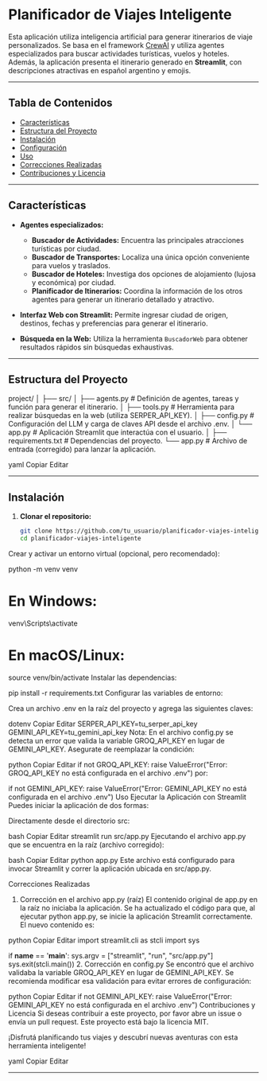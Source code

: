 # Planificador de Viajes Inteligente

Esta aplicación utiliza inteligencia artificial para generar itinerarios de viaje personalizados. Se basa en el framework [CrewAI](https://github.com/crewai-ai/crewai) y utiliza agentes especializados para buscar actividades turísticas, vuelos y hoteles. Además, la aplicación presenta el itinerario generado en **Streamlit**, con descripciones atractivas en español argentino y emojis.

---

## Tabla de Contenidos

- [Características](#características)
- [Estructura del Proyecto](#estructura-del-proyecto)
- [Instalación](#instalación)
- [Configuración](#configuración)
- [Uso](#uso)
- [Correcciones Realizadas](#correcciones-realizadas)
- [Contribuciones y Licencia](#contribuciones-y-licencia)

---

## Características

- **Agentes especializados:**  
  - **Buscador de Actividades:** Encuentra las principales atracciones turísticas por ciudad.  
  - **Buscador de Transportes:** Localiza una única opción conveniente para vuelos y traslados.  
  - **Buscador de Hoteles:** Investiga dos opciones de alojamiento (lujosa y económica) por ciudad.  
  - **Planificador de Itinerarios:** Coordina la información de los otros agentes para generar un itinerario detallado y atractivo.

- **Interfaz Web con Streamlit:** Permite ingresar ciudad de origen, destinos, fechas y preferencias para generar el itinerario.

- **Búsqueda en la Web:** Utiliza la herramienta `BuscadorWeb` para obtener resultados rápidos sin búsquedas exhaustivas.

---

## Estructura del Proyecto

project/ │ ├── src/ │ ├── agents.py # Definición de agentes, tareas y función para generar el itinerario. │ ├── tools.py # Herramienta para realizar búsquedas en la web (utiliza SERPER_API_KEY). │ ├── config.py # Configuración del LLM y carga de claves API desde el archivo .env. │ └── app.py # Aplicación Streamlit que interactúa con el usuario. │ ├── requirements.txt # Dependencias del proyecto. └── app.py # Archivo de entrada (corregido) para lanzar la aplicación.

yaml
Copiar
Editar

---

## Instalación

1. **Clonar el repositorio:**

   ```bash
   git clone https://github.com/tu_usuario/planificador-viajes-inteligente.git
   cd planificador-viajes-inteligente
Crear y activar un entorno virtual (opcional, pero recomendado):

python -m venv venv
# En Windows:
venv\Scripts\activate
# En macOS/Linux:
source venv/bin/activate
Instalar las dependencias:

pip install -r requirements.txt
Configurar las variables de entorno:

Crea un archivo .env en la raíz del proyecto y agrega las siguientes claves:

dotenv
Copiar
Editar
SERPER_API_KEY=tu_serper_api_key
GEMINI_API_KEY=tu_gemini_api_key
Nota: En el archivo config.py se detecta un error que valida la variable GROQ_API_KEY en lugar de GEMINI_API_KEY. Asegurate de reemplazar la condición:

python
Copiar
Editar
if not GROQ_API_KEY:
    raise ValueError("Error: GROQ_API_KEY no está configurada en el archivo .env")
por:


if not GEMINI_API_KEY:
    raise ValueError("Error: GEMINI_API_KEY no está configurada en el archivo .env")
Uso
Ejecutar la Aplicación con Streamlit
Puedes iniciar la aplicación de dos formas:

Directamente desde el directorio src:

bash
Copiar
Editar
streamlit run src/app.py
Ejecutando el archivo app.py que se encuentra en la raíz (archivo corregido):

bash
Copiar
Editar
python app.py
Este archivo está configurado para invocar Streamlit y correr la aplicación ubicada en src/app.py.

Correcciones Realizadas
1. Corrección en el archivo app.py (raíz)
El contenido original de app.py en la raíz no iniciaba la aplicación. Se ha actualizado el código para que, al ejecutar python app.py, se inicie la aplicación Streamlit correctamente. El nuevo contenido es:

python
Copiar
Editar
import streamlit.cli as stcli
import sys

if __name__ == '__main__':
    sys.argv = ["streamlit", "run", "src/app.py"]
    sys.exit(stcli.main())
2. Corrección en config.py
Se encontró que el archivo validaba la variable GROQ_API_KEY en lugar de GEMINI_API_KEY. Se recomienda modificar esa validación para evitar errores de configuración:

python
Copiar
Editar
if not GEMINI_API_KEY:
    raise ValueError("Error: GEMINI_API_KEY no está configurada en el archivo .env")
Contribuciones y Licencia
Si deseas contribuir a este proyecto, por favor abre un issue o envía un pull request.
Este proyecto está bajo la licencia MIT.

¡Disfrutá planificando tus viajes y descubrí nuevas aventuras con esta herramienta inteligente!

yaml
Copiar
Editar

---